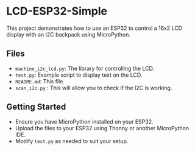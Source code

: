 # LCD-ESP32-Simple

This project demonstrates how to use an ESP32 to control a 16x2 LCD display with an I2C backpack using MicroPython.

## Files
- `machine_i2c_lcd.py`: The library for controlling the LCD.
- `test.py`: Example script to display text on the LCD.
- `README.md`: This file.
- `scan_i2c.py` : This will allow you to check if the I2C is working.

## Getting Started
- Ensure you have MicroPython installed on your ESP32.
- Upload the files to your ESP32 using Thonny or another MicroPython IDE.
- Modify `test.py` as needed to suit your setup.
